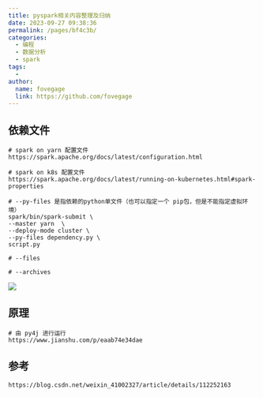 ```yaml
---
title: pyspark相关内容整理及归纳
date: 2023-09-27 09:38:36
permalink: /pages/bf4c3b/
categories:
  - 编程
  - 数据分析
  - spark
tags:
  - 
author: 
  name: fovegage
  link: https://github.com/fovegage
---
```

## 依赖文件

```
# spark on yarn 配置文件
https://spark.apache.org/docs/latest/configuration.html

# spark on k8s 配置文件
https://spark.apache.org/docs/latest/running-on-kubernetes.html#spark-properties

# --py-files 是指依赖的python单文件（也可以指定一个 pip包，但是不能指定虚拟环境）
spark/bin/spark-submit \
--master yarn  \
--deploy-mode cluster \
--py-files dependency.py \
script.py

# --files

# --archives

```

![](https://obsidian-foveagge.oss-cn-beijing.aliyuncs.com/blog/x7uNad.png)

## 原理

```
# 由 py4j 进行运行
https://www.jianshu.com/p/eaab74e34dae
```

## 参考

```
https://blog.csdn.net/weixin_41002327/article/details/112252163
```